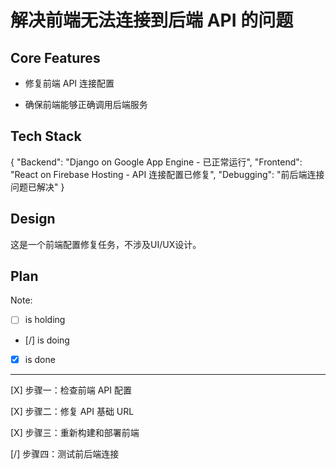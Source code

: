 # 解决前端无法连接到后端 API 的问题

## Core Features

- 修复前端 API 连接配置

- 确保前端能够正确调用后端服务

## Tech Stack

{
  "Backend": "Django on Google App Engine - 已正常运行",
  "Frontend": "React on Firebase Hosting - API 连接配置已修复",
  "Debugging": "前后端连接问题已解决"
}

## Design

这是一个前端配置修复任务，不涉及UI/UX设计。

## Plan

Note: 

- [ ] is holding
- [/] is doing
- [X] is done

---

[X] 步骤一：检查前端 API 配置

[X] 步骤二：修复 API 基础 URL

[X] 步骤三：重新构建和部署前端

[/] 步骤四：测试前后端连接

